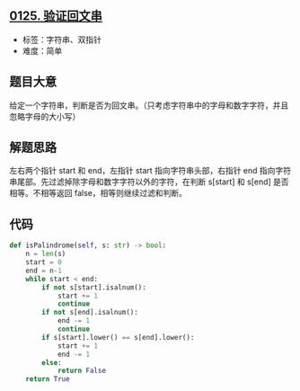 ## [0125. 验证回文串](https://leetcode-cn.com/problems/valid-palindrome/)

- 标签：字符串、双指针
- 难度：简单

## 题目大意

给定一个字符串，判断是否为回文串。（只考虑字符串中的字母和数字字符，并且忽略字母的大小写）

## 解题思路

左右两个指针 start 和 end，左指针 start 指向字符串头部，右指针 end 指向字符串尾部。先过滤掉除字母和数字字符以外的字符，在判断 s[start] 和 s[end] 是否相等。不相等返回 false，相等则继续过滤和判断。

## 代码

```Python
def isPalindrome(self, s: str) -> bool:
    n = len(s)
    start = 0
    end = n-1
    while start < end:
        if not s[start].isalnum():
            start += 1
            continue
        if not s[end].isalnum():
            end -= 1
            continue
        if s[start].lower() == s[end].lower():
            start += 1
            end -= 1
        else:
            return False
    return True
```

